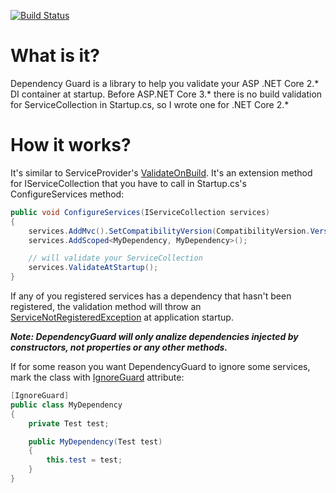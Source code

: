 [![Build Status](https://dev.azure.com/FabricaDeDezvoltare/DependencyGuard/_apis/build/status/devfact.dependency-guard?branchName=master)](https://dev.azure.com/FabricaDeDezvoltare/Failure%20Tracker/_build/latest?definitionId=1&branchName=master)

# What is it?
Dependency Guard is a library to help you validate your ASP .NET Core 2.* DI container at startup.
Before ASP.NET Core 3.* there is no build validation for ServiceCollection in Startup.cs, so I wrote one for .NET Core 2.*

# How it works?
It's similar to ServiceProvider's [ValidateOnBuild](https://docs.microsoft.com/en-us/dotnet/api/microsoft.extensions.dependencyinjection.serviceprovideroptions.validateonbuild?view=dotnet-plat-ext-5.0).
It's an extension method for IServiceCollection that you have to call in Startup.cs's ConfigureServices method:
``` C#
public void ConfigureServices(IServiceCollection services)
{
    services.AddMvc().SetCompatibilityVersion(CompatibilityVersion.Version_2_1);
    services.AddScoped<MyDependency, MyDependency>();

    // will validate your ServiceCollection
    services.ValidateAtStartup();
}
```

If any of you registered services has a dependency that hasn't been registered, the validation method will throw an [ServiceNotRegisteredException](https://github.com/devfact/dependency-guard/blob/master/DependencyGuard/Exceptions/ServiceNotRegisteredException.cs) at application startup.

<b><i>Note: DependencyGuard will only analize dependencies injected by constructors, not properties or any other methods.</i></b>

If for some reason you want DependencyGuard to ignore some services, mark the class with [IgnoreGuard](https://github.com/devfact/dependency-guard/blob/master/DependencyGuard/IgnoreGuardAttribute.cs) attribute:

```C#
[IgnoreGuard]
public class MyDependency
{
    private Test test;

    public MyDependency(Test test)
    {
        this.test = test;
    }
}
```
